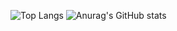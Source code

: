 ![Top Langs](https://github-readme-stats.vercel.app/api/top-langs/?username=luthfisauqi17&layout=compact&theme=default)
![Anurag's GitHub stats](https://github-readme-stats.vercel.app/api?username=luthfisauqi17&theme=default&show_icons=true&hide=issues,contribs)
